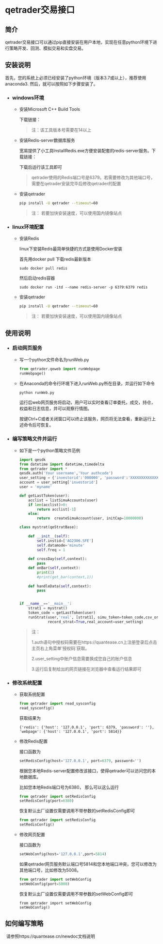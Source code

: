 # qetrader交易接口



## 简介

qetrader交易接口可以通过pip直接安装在用户本地，实现在任意python环境下进行策略开发、回测、模拟交易和实盘交易。



## 安装说明

首先，您的系统上必须已经安装了python环境（版本3.7或以上），推荐使用anaconda3. 然后，就可以按照如下步骤安装了。

- ### windows环境

  - 安装Microsoft C++ Build Tools

    下载链接：

    [Microsoft C++ Build Toosl]: https://visualstudio.microsoft.com/visual-cpp-build-tools/

    > 注：该工具版本号需要在14以上

  - 安装Redis-server数据库服务

    宽易提供了小工具InstallRedis.exe方便安装配套的redis-server服务。下载链接：

    

    下载后运行该工具即可

    > qetrader使用的Redis端口号是6379。若需要修改为其他端口号，需要在qetrader安装完毕后修改qetrader的配置

  - 安装qetrader

    ```bash
    pip install -U qetrader --timeout=60
    ```

    > 注： 若要加快安装速度，可以使用国内镜像站点

- ### linux环境配置

  - 安装Redis

    linux下安装Redis最简单快捷的方式是使用Docker安装

    首先用docker pull 下载redis最新版本

    ```
    sudo docker pull redis
    ```

    然后启动redis容器

    ```
    sudo docker run -itd --name redis-server -p 6379:6379 redis
    ```

  - 安装qetrader

    ```bash
    pip install -U qetrader --timeout=60
    ```

    > 注： 若要加快安装速度，可以使用国内镜像站点

## 使用说明

- ### 启动网页服务

  - 写一个python文件命名为runWeb.py

    ```python
    from qetrader.qeweb import runWebpage
    runWebpage()
    ```

    

  - 在Anaconda的命令行环境下进入runWeb.py所在目录，并运行如下命令

    ```bash
    python runWeb.py
    ```

    运行后web网页服务将启动，用户可以实时查看订单委托，成交，持仓，权益和日志信息，并可以观察行情图。

    按键Ctrl+C或者关闭窗口可以终止该服务，网页将无法查看，重新运行上述命令后可恢复。

    

- ### 编写策略文件并运行

  - 如下是一个python策略文件范例

    ```python
    import qesdk
    from datetime import datetime,timedelta
    from qetrader import *
    qesdk.auth('Your username','Your authcode')
    user_setting = {'investorid':'000000', 'password':'XXXXXXXXXXXXXX','broker':'simnow'}
    account = user_setting['investorid']
    user = 'myname'
    
    def getLastToken(user):
        acclist = listSimuAccounts(user)
        if len(acclist)>0:
            return acclist[-1]
        else:
            return  createSimuAccount(user, initCap=10000000)
    
    class mystrat(qeStratBase):
        
        def __init__(self):
            self.instid=['AG2306.SFE']
            self.datamode='minute'
            self.freq = 1
            
        def crossDay(self,context):
            pass
        def onBar(self,context):
            print(1)
            #print(get_bar(context,1))
            
        def handleData(self,context):
            pass
    
    
    if __name__=='__main__':
        strat1 = mystrat()
        token_code = getLastToken(user)
        runStrat(user,'real', [strat1], simu_token=token_code,csv_orders=True,
                 record_strat=True,real_account=user_setting)
    
    ```

    > 注：
    >
    > 1.auth语句中授权码需要在https://quantease.cn上注册登录后点击主页右上角菜单'授权码'获取。
    >
    > 2.user_setting中账户信息需要换成您自己的账户信息
    >
    > 3.运行后复制给出的网页链接在浏览器中查看运行结果即可

  

- ### 修改系统配置

  - 获取系统配置

    ```python
    from qetrader import read_sysconfig
    read_sysconfig()
    ```

    获取结果为

    ```
    {'redis': {'host': '127.0.0.1', 'port': 6379, 'password': ''}, 'webpage': {'host': '127.0.0.1', 'port': 5814}}
    ```

    

  - 修改Redis配置

    接口函数为

    ```python
    setRedisConfig(host='127.0.0.1', port=6379, password='')
    ```

    根据您本地Redis-server配置修改该接口，使得qetrader可以访问您的本地数据库。

    比如您本地Redis端口号为6380， 那么可以这么运行

    ```python
    from qetrader import setRedisConfig
    setRedisConfig(port=6380)
    
    ```

    恢复默认出厂设置仅需要调用不带参数的setRedisConfig即可

    ```python
    from qetrader import setRedisConfig
    setRedisConfig()
    ```

    

  - 修改网页配置

    接口函数为

    ```python
    setWebConfig(host='127.0.0.1',port=5814)
    ```

    如果qetrader网页服务默认端口号5814和您本地端口冲突，您可以修改为其他端口号，比如修改为5008。

    ```python
    from qetrader import setWebConfig
    setWebConfig(port=5008)
    ```

    恢复默认出厂设置仅需要调用不带参数的setWebConfig即可

    ```
    from qetrader import setWebConfig
    setWebConfig()
    ```

    

## 		

## 如何编写策略

​	请参照https://quantease.cn/newdoc文档说明



